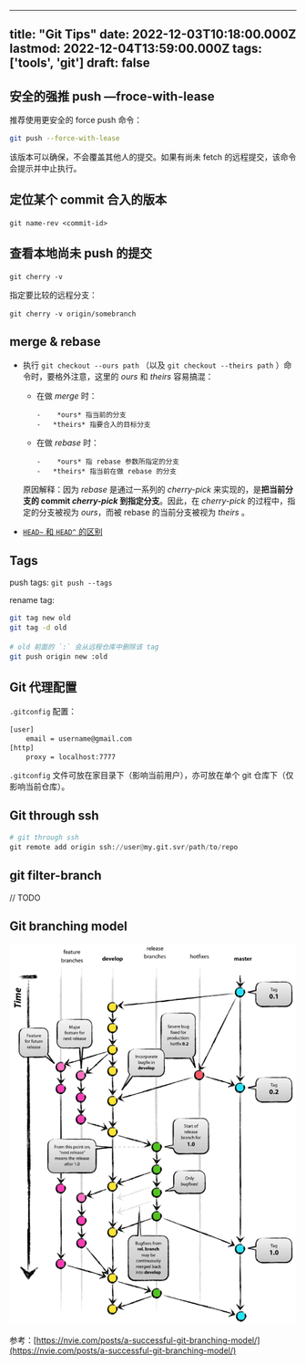 
---
title: "Git Tips"
date: 2022-12-03T10:18:00.000Z
lastmod: 2022-12-04T13:59:00.000Z
tags: ['tools', 'git']
draft: false
---



## 安全的强推 push —froce-with-lease

推荐使用更安全的 force push 命令：

```bash
git push --force-with-lease
```

该版本可以确保，不会覆盖其他人的提交。如果有尚未 fetch 的远程提交，该命令会提示并中止执行。


## 定位某个 commit 合入的版本

``git name-rev <commit-id>``


## 查看本地尚未 push 的提交

``git cherry -v``

指定要比较的远程分支：

``git cherry -v origin/somebranch``


## merge & rebase  
  
-   执行 ``git checkout --ours path`` （以及 ``git checkout --theirs path`` ）命令时，要格外注意，这里的 *ours* 和 *theirs* 容易搞混：  
      
    -   在做 *merge* 时：  
              
            -    *ours* 指当前的分支          
            -   *theirs* 指要合入的目标分支      
    -   在做 *rebase* 时：  
              
            -    *ours* 指 rebase 参数所指定的分支          
            -   *theirs* 指当前在做 rebase 的分支    
    
    原因解释：因为 *rebase* 是通过一系列的 *cherry-pick* 来实现的，是**把当前分支的 commit *****cherry-pick***** 到指定分支**。因此，在 *cherry-pick* 的过程中，指定的分支被视为 *ours*，而被 rebase 的当前分支被视为 *theirs* 。  
-   [``HEAD~``](https://stackoverflow.com/a/2222920/1066512)[ 和 ](https://stackoverflow.com/a/2222920/1066512)[``HEAD^``](https://stackoverflow.com/a/2222920/1066512)[ 的区别](https://stackoverflow.com/a/2222920/1066512)


## Tags

push tags: ``git push --tags``

rename tag:

```bash
git tag new old
git tag -d old

# old 前面的 `:` 会从远程仓库中删除该 tag
git push origin new :old
```


## Git 代理配置

 ``.gitconfig`` 配置：

```plain text
[user]
    email = username@gmail.com
[http]
    proxy = localhost:7777
```

``.gitconfig`` 文件可放在家目录下（影响当前用户），亦可放在单个 git 仓库下（仅影响当前仓库）。


## Git through ssh

```python
# git through ssh
git remote add origin ssh://user@my.git.svr/path/to/repo
```


## git filter-branch

// TODO


## Git branching model

![](/uploads/images/8cb29db0-8c81-41c8-a5ac-0e85e3cddca0/Untitled.png)

参考：[https://nvie.com/posts/a-successful-git-branching-model/](https://nvie.com/posts/a-successful-git-branching-model/) 